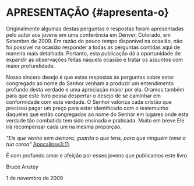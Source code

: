 # APRESENTAÇÃO {#apresenta-o}

Originalmente algumas destas perguntas e respostas foram apresentadas pelo autor aos jovens em uma conferência em Denver, Colorado, em Setembro de 2009\. Em razão do pouco tempo disponível na ocasião, não foi possível na ocasião responder a todas as perguntas contidas aqui de maneira mais detalhada. Portanto, esta publicação dá a oportunidade de expandir as observações feitas naquela ocasião e tratar os assuntos com maior profundidade.

Nosso sincero desejo é que estas respostas às perguntas sobre estar congregado ao nome do Senhor venham a produzir um entendimento profundo desta verdade e uma apreciação maior por ela. Oramos também para que este livro possa despertar o desejo de se caminhar em conformidade com esta verdade. O Senhor valoriza cada cristão que precisou pagar um preço para estar identificado com o testemunho daqueles que estão congregados ao nome do Senhor em lugares onde esta verdade tão combatida tem sido ensinada e praticada. Muito em breve Ele irá recompensar cada um na mesma proporção.

_&quot;Eis que venho sem demora; guarda o que tens, para que ninguém tome a tua coroa&quot;_ [Apocalipse3:11](http://bibliaonline.com.br/acf/ap/3/11).

É com profundo amor e afeição por esses jovens que publicamos este livro.

Bruce Anstey

1 de novembro de 2009